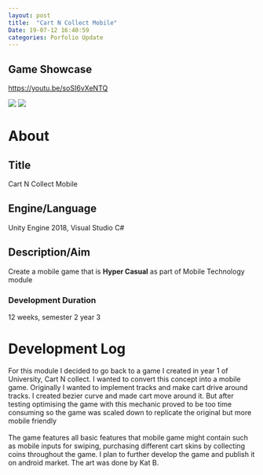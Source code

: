 ```yaml
---
layout: post
title:  "Cart N Collect Mobile"
Date: 19-07-12 16:40:59 
categories: Porfolio Update
---
```

<p><h2><b>Game Showcase</b></h2></p>
<p><a href="https://youtu.be/soSI6vXeNTQ">https://youtu.be/soSI6vXeNTQ</a></p>
<img src="https://i.imgur.com/8kwxTrw.png">
<img src="https://i.imgur.com/N9T7F6g.png">
<p>
<h1><b>About</b></h1>
<h2><b>Title</b></h2>
Cart N Collect Mobile
<h2><b>Engine/Language</b></h2>
Unity Engine 2018, Visual Studio C#
<h2><b> Description/Aim</b></h2>
Create a mobile game that is <b>Hyper Casual</b> as part of Mobile Technology module
<h3>Development Duration</h3>
12 weeks, semester 2 year 3
<h1><b>Development Log</b></h1>
For this module I decided to go back to a game I created in year 1 of University, Cart N collect. I wanted to convert this concept into a mobile game. Originally I wanted to implement tracks and make cart drive around tracks. I created bezier curve and made cart move around it. But after testing optimising the game with this mechanic proved to be too time consuming so the game was scaled down to replicate the original but more mobile friendly<br></br>
The game features all basic features that mobile game might contain such as mobile inputs for swiping, purchasing different cart skins by collecting coins throughout the game. I plan to further develop the game and publish it on android market. The art was done by Kat B.

</p>

<br></br>
<p>


